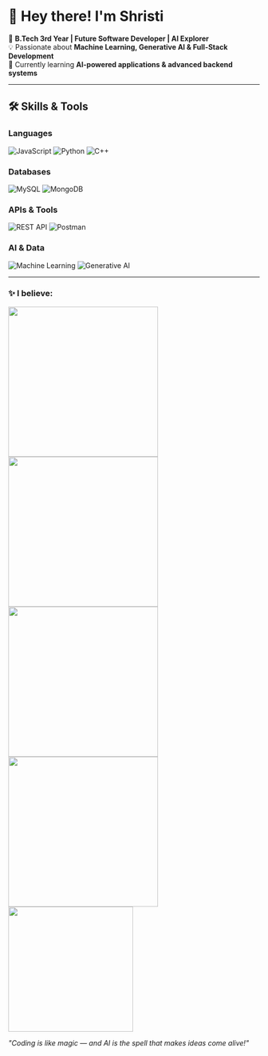 # 👋 Hey there! I'm **Shristi**  

🚀 **B.Tech 3rd Year | Future Software Developer | AI Explorer**  
💡 Passionate about **Machine Learning, Generative AI & Full-Stack Development**  
🌱 Currently learning **AI-powered applications & advanced backend systems**  

---

## **🛠️ Skills & Tools**

### **Languages**
![JavaScript](https://img.shields.io/badge/JavaScript-F7DF1E?style=for-the-badge&logo=javascript&logoColor=black)
![Python](https://img.shields.io/badge/Python-3776AB?style=for-the-badge&logo=python&logoColor=white)
![C++](https://img.shields.io/badge/C++-00599C?style=for-the-badge&logo=cplusplus&logoColor=white)

### **Databases**
![MySQL](https://img.shields.io/badge/MySQL-4479A1?style=for-the-badge&logo=mysql&logoColor=white)
![MongoDB](https://img.shields.io/badge/MongoDB-47A248?style=for-the-badge&logo=mongodb&logoColor=white)

### **APIs & Tools**
![REST API](https://img.shields.io/badge/REST-02569B?style=for-the-badge&logo=rest&logoColor=white)
![Postman](https://img.shields.io/badge/Postman-FF6C37?style=for-the-badge&logo=postman&logoColor=white)

### **AI & Data**
![Machine Learning](https://img.shields.io/badge/Machine%20Learning-102230?style=for-the-badge&logo=tensorflow&logoColor=orange)
![Generative AI](https://img.shields.io/badge/Generative%20AI-FF4088?style=for-the-badge&logo=openai&logoColor=white)

---



### **✨ I believe:** 

<img src="https://github.com/user-attachments/assets/b368e301-6971-4540-bb92-e39c7bdc21f8" width="300"/>
<img src="https://github.com/user-attachments/assets/d171b21d-8d8d-4613-9a5e-df22e88acef3" width="300"/>
<img src="https://github.com/user-attachments/assets/d2a23a83-0e8c-453d-909e-f602100ce0d7" width="300"/>
<img src="https://github.com/user-attachments/assets/54e6d41b-dd69-475b-849a-08231c5087d9" width="300"/>

<img src="https://github.com/user-attachments/assets/82c730e2-88c6-4fc4-8f54-36bfdaf14535" width="250"/>

*"Coding is like magic — and AI is the spell that makes ideas come alive!"*  









